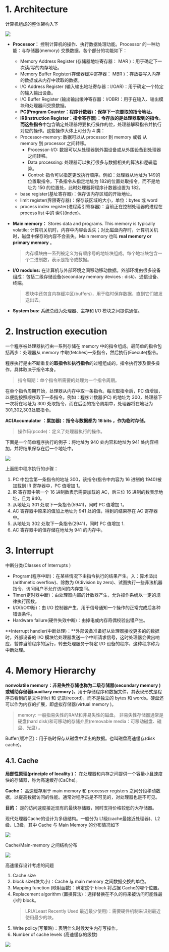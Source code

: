 <!--
 * @Author: JohnJeep
 * @Date: 2020-03-18 16:25:51
 * @LastEditors: JohnJeep
 * @LastEditTime: 2025-04-04 20:06:56
 * @Description: operation system learning
 * Copyright (c) 2025 by John Jeep, All Rights Reserved. 
-->

# 1. Architecture


计算机组成的整体架构入下

<img src="./figures/computer-components.png">


- **Processor：** 控制计算机的操作、执行数据处理功能。Processor 的一种功能：与存储器(memory) 交换数据。各个部分的功能如下：  
  - Memory Address Register (存储器地址寄存器： MAR )：用于确定下一次读/写的内存地址。
  - Memory Buffer Register(存储器缓冲寄存器： MBR )：存放要写入内存的数据或从内存中读取的数据。
  - I/O Address Register (输入输出地址寄存器：I/OAR)：用于确定一个特定的输入输出设备。
  - I/O Buffer Register (输出输出缓冲寄存器：I/OBR)：用于在输入、输出模块和处理器间交换数据。
  - **PC(Program Counter：程序计数器)：保存下一次要取的指令地址。**
  - **IR(Instruction Register：指令寄存器)：令存放的是处理器取到的指令。**而这些**指令**中包含确定处理器将要执行操作的位，处理器解释指令并执行对应的操作。这些操作大体上可分为 4 类：
  - Processor-memory:  数据可以从 processor 到 memory 或者 从 memory 到 processor 之间转移。
    - Processor-I/O:   数据可以从处理器到外围设备或从外围设备到处理器之间转移。
    - Data processing: 处理器可以执行很多与数据相关的算法和逻辑运算。  
    - Control:   指令可以指定更改执行顺序。例如：处理器从地址为 149的位置取指令，下条指令从指定地址为 182的位置处取指令，而不是地址为 150 的位置处，此时处理器将程序计数器设置为 182。
  - base register(基址寄存器)：保存该内存区域的开始地址。
  - limit register(界限寄存器)：保存该区域的大小，单位：bytes 或 word
  - process index register(进程索引寄存器)：当前正在控制处理器的进程在 process list 中的 索引(index)。
  
- **Main memory：** Stores data and programs.   This memory is typically volatile; 计算机关机时，内存中内容会丢失；对比磁盘内存时，计算机关机时，磁盘中保存的内容不会丢失。Main memory 也叫  **real memory or primary
  memory**  。

  >内存模块由一系列被定义为有顺序号的地址块组成。每个地址块包含一个二进制数，表示是指令或数据。

- **I/O modules:** 在计算机与外部环境之间移动移动数据。外部环境由很多设备组成：包括二级存储设备(secondary
  memory devices : disk)、通信设备、终端。

  > 模块中还包含内存缓冲区(buffers)，用于临时保存数据，直到它们被发送出去。

- **System bus:** 系统总线为处理器、主存和 I/O 模块之间提供通信。



# 2. Instruction execution

一个程序被处理器执行由一系列存储在 memory 中的指令组成。最简单的指令包括两步：处理器从 memory 中取(fetches)一条指令，然后执行(Execute)指令。

程序执行是由不断重复的**取指令**和**执行指令**的过程组成的。指令执行涉及很多操作，具体取决于指令本身。

> 指令周期：单个指令所需要的处理为一个指令周期。

在单个指令周期开始，处理器从内存中取一条指令。每次取指令后，PC 值增加，以便能按照顺序取下一条指令。例如：程序计数器(PC) 的地址为 300，处理器下一次将在地址为 300 处取指令，而在后面的指令周期中，处理器将在地址为 301,302,303处取指令。

**AC(Accumulator ：累加器)：指令与数据都为 16 bits ，作为临时存储。**

> 操作码(pcode)：定义了处理器执行的操作。



下面是一个简单程序执行的例子：将地址为 940 处内容和地址为 941 处内容相加，并将结果保存在后一个地址中。

<img src="./figures/program-execute.png">

上面图中程序执行的步骤：

1. PC 中包含第一条指令的地址 300，该指令(指令中内容为 16 进制的 1940)被加载到 IR 寄存器中，PC 值增加 1。
2. IR 寄存器中第一个 16 进制数表示需要加载的  AC，后三位 16 进制的数表示地址，且为 940。
3. 从地址为 301 处取下一条指令(5941)，同时 PC 值增加 1。
4. AC 寄存器中原来的值加上地址为 941 处的值，得到的结果存在 AC 寄存器中。
5. 从地址为 302 处取下一条指令(2941)，同时 PC 值增加 1.
6. AC 寄存器中的值存储在地址为 941 的内存中。

# 3. Interrupt

中断分类(Classes of Interrupts  )

- Program(程序中断)：在某些情况下由指令执行的结果产生。入：算术溢出(arithmetic overflow)、除数为 0(division by zero)、试图执行一些非法机器指令、访问用户不允许访问的内存空间。
- Timer(定时器中断)：由处理器内部的计数器产生，允许操作系统以一定的规律执行函数。
- I/O(I/O中断)：由 I/O 控制器产生，用于信号通知一个操作的正常完成后各种错误条件。
- Hardware failure(硬件失效中断)：由掉电或内存奇偶校验出错产生。

**Interrupt handler(中断处理)：**外部设备准备好从处理器接收更多的的数据时，外部设备的 I/O 模块给处理器发送一个中断请求信号，这时处理器会做出响应，暂停当前程序的运行，转去处理服务于特定 I/O 设备的程序，这种程序称为 中断处理。



# 4. Memory Hierarchy

**nonvolatile memory：**非易失性存储也称为**二级存储器(secondary memory  )**或**辅助存储器(auxiliary memory  )**。用于存储程序和数据文件，其表现形式是程序员看到的是文件(file) 和 记录(record)，而不是独立的 bytes 和 words。硬盘还可以作为内存的扩展，即虚拟存储器(virtual memory  )。

> memory: 一般指易失性的RAM和非易失性的磁盘。
> 非易失性存储器通常是 硬盘(hard disk)和可移动的存储介质(removable media：可移动磁盘、磁盘、光盘) 。 

Buffer(缓冲区)：用于临时保存从磁盘中读出的数据。也叫磁盘高速缓存(disk cache)。



## 4.1. Cache

**局部性原理(principle of locality )：** 在处理器和内存之间提供一个容量小且速度快的存储器，称为高速缓存(CaChe)。

**Cache：** 高速缓存用于 main memory 和  processer registers 之间分段移动数据，以提高数据访问的性能。通常对程序员是不可见的，对处理器也是不可见。

**目的：** 是的访问速度接近现有的最快存储器，同时支持价格较低的大存储器。

现代处理器Cache的设计为多级结构。一般分为 L1级(cache最接近处理器)、L2级、L3级，其中 Cache 与 Main Memory 的分布情况如下

<img src="./figures/cache-main-memory.png">


Cache/Main-memory 之间结构分布

<img src="./figures/cache-main-memory-structure.png">


高速缓存设计考虑的问题
1. Cache size
2. block size(块大小)：Cache 与 main memory 之间数据交换的单位。
3. Mapping function (映射函数)：确定这个 block 将占据 Cache的哪个位置。
4. Replacement algorithm (置换算法)：选择替换在不久的将来被访问可能性最小的 block。
   > LRU(Least Recently Used 最近最少使用)：需要硬件机制来识别最近使用最少的块。
5. Write policy(写策略)：表明什么时候发生内存写操作。
6. Number of cache levels (高速缓存的级数)

<img src="./figures/Computer-Hardware-and-Software-Structure.png">

